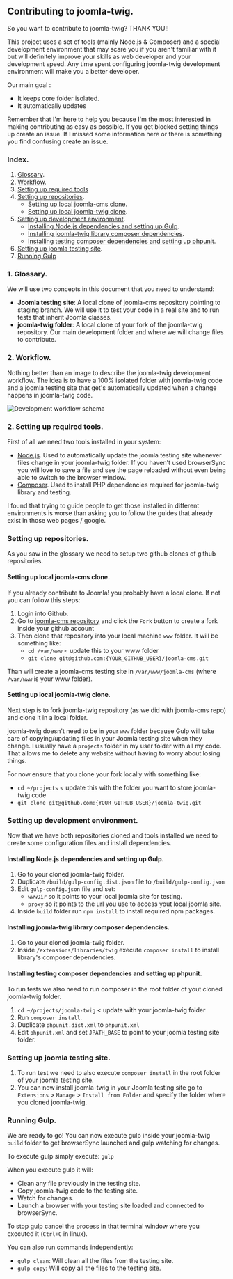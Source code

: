 ## Contributing to joomla-twig. 

So you want to contribute to joomla-twig? THANK YOU!!  

This project uses a set of tools (mainly Node.js & Composer) and a special development environment that may scare you if you aren't familiar with it but will definitely improve your skills as web developer and your development speed. Any time spent configuring joomla-twig development environment will make you a better developer.  

Our main goal :  

* It keeps core folder isolated.
* It automatically updates 

Remember that I'm here to help you because I'm the most interested in making contributing as easy as possible. If you get blocked setting things up create an issue. If I missed some information here or there is something you find confusing create an issue.  

### Index.

1. [Glossary](#glossary).
2. [Workflow](#workflow).
2. [Setting up required tools](#tools)
2. [Setting up repositories](#repositories).
    * [Setting up local joomla-cms clone](#joomla-clone).
    * [Setting up local joomla-twig clone](#twig-clone).
3. [Setting up development environment](#setting-up-environment).
    * [Installing Node.js dependencies and setting up Gulp](#setting-up-npm).
    * [Installing joomla-twig library composer dependencies](#setting-up-composer).
    * [Installing testing composer dependencies and setting up phpunit](#setting-up-tests).
4. [Setting up joomla testing site](#setting-up-site).
5. [Running Gulp](#running-gulp)

### 1. Glossary. <a id="glossary"></a>

We will use two concepts in this document that you need to understand:  

* **Joomla testing site**: A local clone of joomla-cms repository pointing to staging branch. We will use it to test your code in a real site and to run tests that inherit Joomla classes.  
* **joomla-twig folder**: A local clone of your fork of the joomla-twig repository. Our main development folder and where we will change files to contribute.  

### 2. Workflow. <a id="workflow"></a>

Nothing better than an image to describe the joomla-twig development workflow. The idea is to have a 100% isolated folder with joomla-twig code and a joomla testing site that get's automatically updated when a change happens in joomla-twig code.

<img src="https://phproberto.github.io/joomla-twig/images/workflow.jpg" alt="Development workflow schema" class="responsive"/>

### 2. Setting up required tools. <a id="tools"></a>

First of all we need two tools installed in your system:  

* [Node.js](https://nodejs.org). Used to automatically update the joomla testing site whenever files change in your joomla-twig folder. If you haven't used browserSync you will love to save a file and see the page reloaded without even being able to switch to the browser window.  
* [Composer](https://getcomposer.org/download/). Used to install PHP dependencies required for joomla-twig library and testing.

I found that trying to guide people to get those installed in different environments is worse than asking you to follow the guides that already exist in those web pages / google.  

### Setting up repositories. <a id="repositories"></a>

As you saw in the glossary we need to setup two github clones of github repositories.

#### Setting up local joomla-cms clone. <a id="joomla-clone"></a>

If you already contribute to Joomla! you probably have a local clone. If not you can follow this steps:

1. Login into Github.
2. Go to [joomla-cms repository](https://github.com/joomla/joomla-cms) and click the `Fork` button to create a fork inside your github account
3. Then clone that repository into your local machine `www` folder. It will be something like:  
    * `cd /var/www` < update this to your www folder
    * `git clone git@github.com:{YOUR_GITHUB_USER}/joomla-cms.git`

Than will create a joomla-cms testing site in `/var/www/joomla-cms` (where `/var/www` is your www folder).

#### Setting up local joomla-twig clone. <a id="twig-clone"></a>

Next step is to fork joomla-twig repository (as we did with joomla-cms repo) and clone it in a local folder. 

joomla-twig doesn't need to be in your `www` folder because Gulp will take care of copying/updating files in your Joomla testing site when they change. I usually have a `projects` folder in my user folder with all my code. That allows me to delete any website without having to worry about losing things.   

For now ensure that you clone your fork locally with something like:
   * `cd ~/projects` < update this with the folder you want to store joomla-twig code
   * `git clone git@github.com:{YOUR_GITHUB_USER}/joomla-twig.git`


### Setting up development environment. <a id="setting-up-environment"></a>

Now that we have both repositories cloned and tools installed we need to create some configuration files and install dependencies.  

#### Installing Node.js dependencies and setting up Gulp. <a id="setting-up-npm"></a>

1. Go to your cloned joomla-twig folder.
1. Duplicate `/build/gulp-config.dist.json` file to `/build/gulp-config.json`
3. Edit `gulp-config.json` file and set:
    * `wwwDir` so it points to your local joomla site for testing.
    * `proxy` so it points to the url you use to access yout local joomla site. 
3. Inside `build` folder run `npm install` to install required npm packages.

#### Installing joomla-twig library composer dependencies. <a id="setting-up-composer"></a>

1. Go to your cloned joomla-twig folder.
4. Inside `/extensions/libraries/twig` execute `composer install` to install library's composer dependencies.

#### Installing testing composer dependencies and setting up phpunit. <a id="setting-up-tests"></a>

To run tests we also need to run composer in the root folder of yout cloned joomla-twig folder. 

1. `cd ~/projects/joomla-twig` < update with your joomla-twig folder
2. Run `composer install`.
6. Duplicate `phpunit.dist.xml` to `phpunit.xml`
7. Edit `phpunit.xml` and set `JPATH_BASE` to point to your joomla testing site folder.


### Setting up joomla testing site. <a id="setting-up-site"></a>

1. To run test we need to also execute `composer install` in the root folder of your joomla testing site.
2. You can now install joomla-twig in your Joomla testing site go to `Extensions` > `Manage` > `Install from Folder` and specify the folder where you cloned joomla-twig. 

### Running Gulp. <a id="running-gulp"></a>

We are ready to go! You can now execute gulp inside your joomla-twig `build` folder to get browserSync launched and gulp watching for changes.

To execute gulp simply execute: `gulp` 

When you execute gulp it will:  

* Clean any file previously in the testing site.
* Copy joomla-twig code to the testing site.
* Watch for changes.
* Launch a browser with your testing site loaded and connected to browserSync.

To stop gulp cancel the process in that terminal window where you executed it (`Ctrl+C` in linux).  

You can also run commands independently:  

* `gulp clean`: Will clean all the files from the testing site.  
* `gulp copy`: Will copy all the files to the testing site.  

